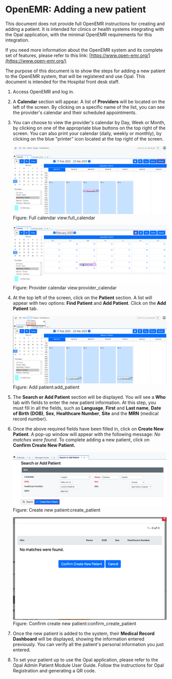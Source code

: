 <!--
SPDX-FileCopyrightText: Copyright (C) 2025 Opal Health Informatics Group at the Research Institute of the McGill University Health Centre <john.kildea@mcgill.ca>

SPDX-License-Identifier: CC-BY-SA-4.0
-->

# OpenEMR: Adding a new patient

This document does not provide full OpenEMR instructions for creating and adding a patient. It is intended for clinics or health systems integrating with the Opal application, with the minimal OpenEMR requirements for this integration.

If you need more information about the OpenEMR system and its complete set of features, please refer to this link: [https://www.open-emr.org/](https://www.open-emr.org/)

The purpose of this document is to show the steps for adding a new patient to the OpenEMR system, that will be registered and use Opal. This document is intended for the Hospital front desk staff.

1. Access OpenEMR and log in.

1. A **Calendar** section will appear. A list of **Providers** will be located on the left of the screen. By clicking on a specific name of the list, you can see the provider's calendar and their scheduled appointments.

1. You can choose to view the provider's calendar by Day, Week or Month, by clicking on one of the appropriate blue buttons on the top right of the screen. You can also print your calendar (daily, weekly or monthly), by clicking on the blue "printer” icon located at the top right of the screen.

    ![Full calendar view](images/full_calendar.png)
    Figure: Full calendar view:full_calendar

    ![Provider calendar view](images/provider_calendar.png)
    Figure: Provider calendar view:provider_calendar

1. At the top left of the screen, click on the **Patient** section. A list will appear with two options: **Find Patient** and **Add Patient**. Click on the **Add Patient** tab.

    ![Add patient](images/add_patient.png)
    Figure: Add patient:add_patient

1. The **Search or Add Patient** section will be displayed. You will see a **Who** tab with fields to enter the new patient information. At this step, you must fill in all the fields, such as **Language**, **First** and **Last name**, **Date of Birth (DOB)**, **Sex**, **Healthcare Number**, **Site** and the **MRN** (medical record number).

1. Once the above required fields have been filled in, click on **Create New Patient**. A pop-up window will appear with the following message: _No matches were found_. To complete adding a new patient, click on **Confirm Create New Patient.**

    ![Create new patient](images/create_patient.png)
    Figure: Create new patient:create_patient

    ![Confirm create new patient](images/confirm_create_patient.png)
    Figure: Confirm create new patient:confirm_create_patient

1. Once the new patient is added to the system, their **Medical Record Dashboard** will be displayed, showing the information entered previously. You can verify all the patient's personal information you just entered.

1. To set your patient up to use the Opal application, please refer to the Opal Admin Patient Module User Guide. Follow the instructions for Opal Registration and generating a QR code.
